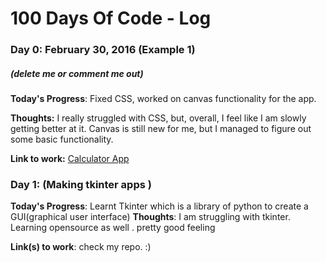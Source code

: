 # 100 Days Of Code - Log

### Day 0: February 30, 2016 (Example 1)
##### (delete me or comment me out)

**Today's Progress**: Fixed CSS, worked on canvas functionality for the app.

**Thoughts:** I really struggled with CSS, but, overall, I feel like I am slowly getting better at it. Canvas is still new for me, but I managed to figure out some basic functionality.

**Link to work:** [Calculator App](http://www.example.com)

### Day 1: (Making tkinter apps )

**Today's Progress**: Learnt Tkinter which is a library of python to create a GUI(graphical user interface)
**Thoughts**: I am struggling with tkinter. Learning opensource as well . pretty good feeling

**Link(s) to work**: check my repo. :)

